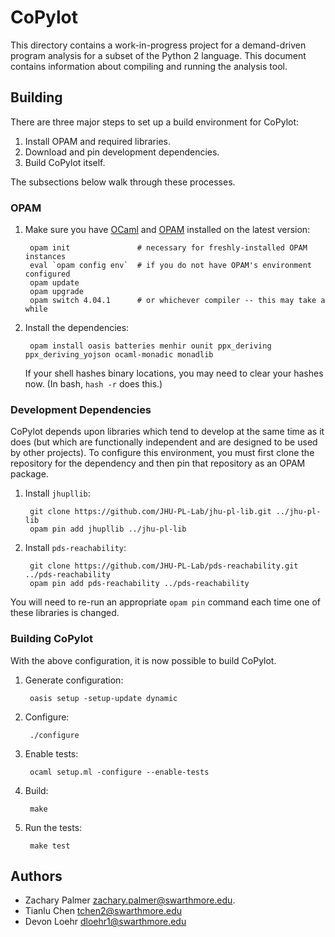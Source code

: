 CoPylot
=======

This directory contains a work-in-progress project for a demand-driven program
analysis for a subset of the Python 2 language.  This document contains
information about compiling and running the analysis tool.

Building
--------

There are three major steps to set up a build environment for CoPylot:

  1. Install OPAM and required libraries.
  2. Download and pin development dependencies.
  3. Build CoPylot itself.

The subsections below walk through these processes.

### OPAM

1. Make sure you have [OCaml][ocaml] and [OPAM][opam] installed on the latest
   version:

        opam init               # necessary for freshly-installed OPAM instances
        eval `opam config env`  # if you do not have OPAM's environment configured
        opam update
        opam upgrade
        opam switch 4.04.1      # or whichever compiler -- this may take a while

2. Install the dependencies:

        opam install oasis batteries menhir ounit ppx_deriving ppx_deriving_yojson ocaml-monadic monadlib

   If your shell hashes binary locations, you may need to clear your hashes now.
   (In bash, `hash -r` does this.)

### Development Dependencies

CoPylot depends upon libraries which tend to develop at the same time as it does
(but which are functionally independent and are designed to be used by other
projects).  To configure this environment, you must first clone the repository
for the dependency and then pin that repository as an OPAM package.

1. Install `jhupllib`:

        git clone https://github.com/JHU-PL-Lab/jhu-pl-lib.git ../jhu-pl-lib
        opam pin add jhupllib ../jhu-pl-lib

2. Install `pds-reachability`:

        git clone https://github.com/JHU-PL-Lab/pds-reachability.git ../pds-reachability
        opam pin add pds-reachability ../pds-reachability

You will need to re-run an appropriate `opam pin` command each time one of these
libraries is changed.

### Building CoPylot

With the above configuration, it is now possible to build CoPylot.

1. Generate configuration:

        oasis setup -setup-update dynamic

2. Configure:

        ./configure

3. Enable tests:

        ocaml setup.ml -configure --enable-tests

4. Build:

        make

5. Run the tests:

        make test

Authors
-------

- Zachary Palmer <zachary.palmer@swarthmore.edu>.
- Tianlu Chen <tchen2@swarthmore.edu>
- Devon Loehr <dloehr1@swarthmore.edu>

[ocaml]: https://ocaml.org/
[opam]: https://opam.ocaml.org/
[docker]: https://www.docker.com/
[docker-compose]: https://docs.docker.com/compose/

